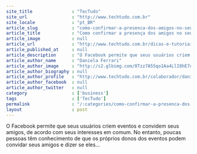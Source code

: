 ```yaml
---
site_title               : "TecTudo"
site_url                 : "http://www.techtudo.com.br"
site_locale              : "pt_BR"
article_slug             : "como-confirmar-a-presenca-dos-amigos-no-seu-evento-no-facebook"
article_title            : "Como confirmar a presença dos amigos no seu evento no Facebook"
article_image            : null
article_url              : "http://www.techtudo.com.br/dicas-e-tutoriais/noticia/2016/10/como-confirmar-presenca-dos-amigos-no-seu-evento-no-facebook.html"
article_published_at     : null
article_description      : "O Facebook permite que seus usuários criem eventos e convidem seus amigos, de acordo com seus interesses em comum. No entanto, poucas pessoas têm conhecimento de que os próprios donos dos eventos podem convidar seus amigos e dizer se eles..."
article_author_name      : "Daniela Ferrari"
article_author_image     : "http://s2.glbimg.com/8Tzz7A55qo1Aa4LlI8hE7q5JKHg=/30x30/s2.glbimg.com/Rn2YU7L3qht_8YI5DCu38gpeWpo=/0x2:356x358/140x140/s.glbimg.com/po/tt2/f/original/2014/09/25/daniela_ferrari.png"
article_author_biography : null
article_author_profile   : "http://www.techtudo.com.br/colaborador/daniela-ferrari.html"
article_author_facebook  : null
article_author_twitter   : null
category                 : ['business']
tags                     : ['TecTudo']
permalink                : "/:categories/como-confirmar-a-presenca-dos-amigos-no-seu-evento-no-facebook/"
layout                   : post
---
```


O Facebook permite que seus usuários criem eventos e convidem seus amigos, de acordo com seus interesses em comum. No entanto, poucas pessoas têm conhecimento de que os próprios donos dos eventos podem convidar seus amigos e dizer se eles...
